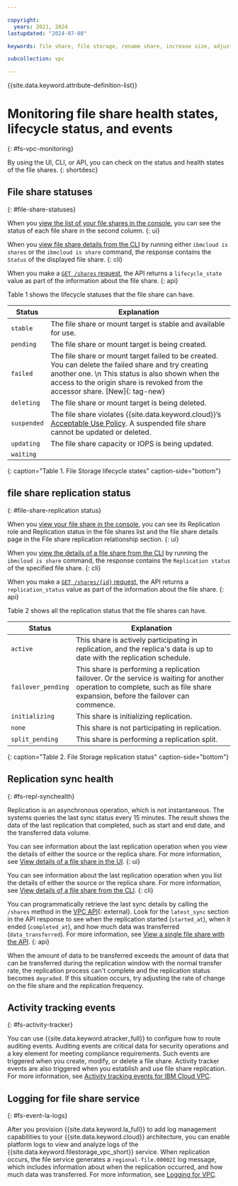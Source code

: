 ```yaml
---

copyright:
  years: 2021, 2024
lastupdated: "2024-07-08"

keywords: file share, file storage, rename share, increase size, adjust IOPS, mount target

subcollection: vpc

---
```


{{site.data.keyword.attribute-definition-list}}

# Monitoring file share health states, lifecycle status, and events
{: #fs-vpc-monitoring}

By using the UI, CLI, or API, you can check on the status and health states of the file shares.
{: shortdesc}

## File share statuses
{: #file-share-statuses}

When you [view the list of your file shares in the console](/docs/vpc?topic=vpc-file-storage-view&interface=ui), you can see the status of each file share in the second column.
{: ui}

When you [view file share details from the CLI](/docs/vpc?topic=vpc-file-storage-view&interface=cli) by running either `ibmcloud is shares` or the `ibmcloud is share` command, the response contains the `Status` of the displayed file share.
{: cli}

When you make a [`GET /shares` request](/docs/vpc?topic=vpc-file-storage-view&interface=api), the API returns a `lifecycle_state` value as part of the information about the file share.
{: api}

Table 1 shows the lifecycle statuses that the file share can have.

| Status      | Explanation |
|-------------|-------------|
| `stable`    | The file share or mount target is stable and available for use. |
| `pending`   | The file share or mount target is being created. |
| `failed`    | The file share or mount target failed to be created. You can delete the failed share and try creating another one. \n This status is also shown when the access to the origin share is revoked from the accessor share. [New]{: tag-new} |
| `deleting`  | The file share or mount target is being deleted. |
| `suspended` | The file share violates {{site.data.keyword.cloud}}’s [Acceptable Use Policy](https://www.ibm.com/services/us/imc/html/aup1.html). A suspended file share cannot be updated or deleted.|
| `updating`  | The file share capacity or IOPS is being updated.|
| `waiting`   |  |
{: caption="Table 1. File Storage lifecycle states" caption-side="bottom"}

## file share replication status
{: #file-share-replication status}

When you [view your file share in the console](/docs/vpc?topic=vpc-file-storage-view&interface=ui), you can see its Replication role and Replication status in the file shares list and the file share details page in the File share replication relationship section.
{: ui}

When you [view the details of a file share from the CLI](/docs/vpc?topic=vpc-file-storage-view&interface=cli#fs-share-details-cli) by running the `ibmcloud is share` command, the response contains the `Replication status` of the specified file share.
{: cli}

When you make a [`GET /shares/{id}` request](/docs/vpc?topic=vpc-file-storage-view&interface=api#fs-single-file-shares-api), the API returns a `replication_status` value as part of the information about the file share.
{: api}

Table 2 shows all the replication status that the file shares can have.

| Status            | Explanation |
|-------------------|-------------|
| `active`          | This share is actively participating in replication, and the replica's data is up to date with the replication schedule. |
| `failover_pending`|  This share is performing a replication failover. Or the service is waiting for another operation to complete, such as file share expansion, before the failover can commence. |
| `initializing`    | This share is initializing replication. |
| `none`            | This share is not participating in replication. |
| `split_pending`   | This share is performing a replication split. |
{: caption="Table 2. File Storage replication status" caption-side="bottom"}

## Replication sync health
{: #fs-repl-synchealth}

Replication is an asynchronous operation, which is not instantaneous. The systems queries the last sync status every 15 minutes. The result shows the data of the last replication that completed, such as start and end date, and the transferred data volume.

You can see information about the last replication operation when you view the details of either the source or the replica share. For more information, see [View details of a file share in the UI](/docs/vpc?topic=vpc-file-storage-view&interface=ui#fs-view-single-share-ui).
{: ui}

You can see information about the last replication operation when you list the details of either the source or the replica share. For more information, see [View details of a file share from the CLI](/docs/vpc?topic=vpc-file-storage-view&interface=cli#fs-share-details-cli).
{: cli}

You can programmatically retrieve the last sync details by calling the `/shares` method in the [VPC API](/apidocs/vpc/latest#get-share){: external}. Look for the `latest_sync` section in the API response to see when the replication started (`started_at`), when it ended (`completed_at`), and how much data was transferred (`data_transferred`). For more information, see [View a single file share with the API](/docs/vpc?topic=vpc-file-storage-view&interface=api#fs-single-file-shares-api).
{: api}

When the amount of data to be transferred exceeds the amount of data that can be transferred during the replication window with the normal transfer rate, the replication process can't complete and the replication status becomes `degraded`. If this situation occurs, try adjusting the rate of change on the file share and the replication frequency.

## Activity tracking events
{: #fs-activity-tracker}

You can use {{site.data.keyword.atracker_full}} to configure how to route auditing events. Auditing events are critical data for security operations and a key element for meeting compliance requirements. Such events are triggered when you create, modify, or delete a file share. Activity tracker events are also triggered when you establish and use file share replication. For more information, see [Activity tracking events for IBM Cloud VPC](/docs/vpc?topic=vpc-at_events).

## Logging for file share service
{: #fs-event-la-logs}

After you provision {{site.data.keyword.la_full}} to add log management capabilities to your {{site.data.keyword.cloud}} architecture, you can enable platform logs to view and analyze logs of the {{site.data.keyword.filestorage_vpc_short}} service. When replication occurs, the file service generates a `regional-file.00002I` log message, which includes information about when the replication occurred, and how much data was transferred. For more information, see [Logging for VPC](/docs/vpc?topic=vpc-logging#logging-file-share-replication).
